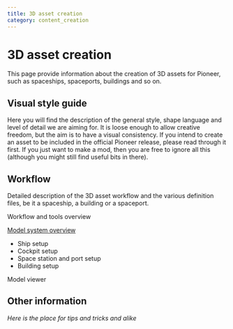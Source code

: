```yaml
---
title: 3D asset creation
category: content_creation
---
```


# 3D asset creation

This page provide information about the creation of 3D assets for Pioneer, such as spaceships, spaceports, buildings and so on.

## Visual style guide

Here you will find the description of the general style, shape language and level of detail we are aiming for. It is loose enough to allow creative freedom, but the aim is to have a visual consistency. If you intend to create an asset to be included in the official Pioneer release, please read through it first. If you just want to make a mod, then you are free to ignore all this (although you might still find useful bits in there).

## Workflow

Detailed description of the 3D asset workflow and the various definition files, be it a spaceship, a building or a spaceport.

Workflow and tools overview

[Model system overview](./model_system.md)
   - Ship setup
   - Cockpit setup
   - Space station and port setup
   - Building setup

Model viewer

## Other information

*Here is the place for tips and tricks and alike*



